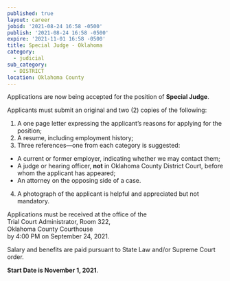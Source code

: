 ```yaml
---
published: true
layout: career
jobid: '2021-08-24 16:58 -0500'
publish: '2021-08-24 16:58 -0500'
expire: '2021-11-01 16:58 -0500'
title: Special Judge - Oklahoma
category:
  - judicial
sub_category:
  - DISTRICT
location: Oklahoma County
---
```

Applications are now being accepted for the position of **Special Judge**.

Applicants must submit an original and two (2) copies of the following:

1. A one page letter expressing the applicant’s reasons for applying for the position;
2. A resume, including employment history;
3. Three references—one from each category is suggested: 
  - A current or former employer, indicating whether we may contact them;
  - A judge or hearing officer, **not** in Oklahoma County District Court, before whom the applicant has appeared;
 - An attorney on the opposing side of a case.
4. A photograph of the applicant is helpful and appreciated but not mandatory. 

Applications must be received at the office of the  
Trial Court Administrator, Room 322,  
Oklahoma County Courthouse  
by 4:00 PM on September 24, 2021.

Salary and benefits are paid pursuant to State Law and/or Supreme Court order.

**Start Date is November 1, 2021**.
